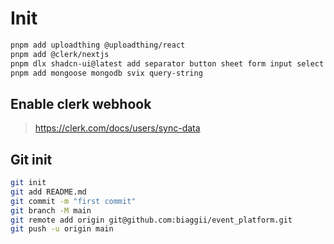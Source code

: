 # Init

```bash
pnpm add uploadthing @uploadthing/react
pnpm add @clerk/nextjs
pnpm dlx shadcn-ui@latest add separator button sheet form input select alert-dialog
pnpm add mongoose mongodb svix query-string
```

## Enable clerk webhook

> https://clerk.com/docs/users/sync-data

## Git init

```bash
git init
git add README.md
git commit -m "first commit"
git branch -M main
git remote add origin git@github.com:biaggii/event_platform.git
git push -u origin main
```
